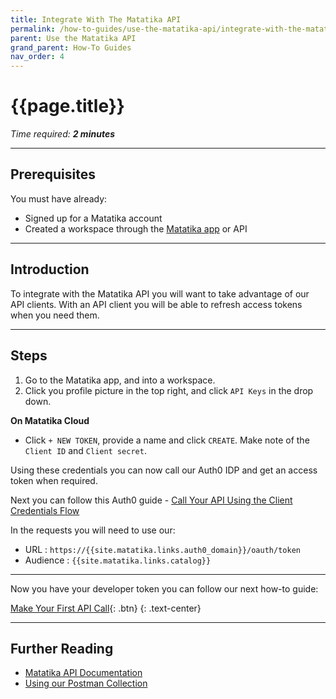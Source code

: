 ```yaml
---
title: Integrate With The Matatika API
permalink: /how-to-guides/use-the-matatika-api/integrate-with-the-matatika-api
parent: Use the Matatika API
grand_parent: How-To Guides
nav_order: 4
---
```


# {{page.title}}

*Time required: **2 minutes***

---

## Prerequisites
You must have already:
- Signed up for a Matatika account
- Created a workspace through the [Matatika app]({{site.matatika.links.app}}) or API

---

## Introduction

To integrate with the Matatika API you will want to take advantage of our API clients. With an API client you will be able to refresh access tokens when you need them.

---

## Steps

1. Go to the Matatika app, and into a workspace.
1. Click you profile picture in the top right, and click `API Keys` in the drop down.

**On Matatika Cloud**
- Click `+ NEW TOKEN`, provide a name and click `CREATE`. Make note of the `Client ID` and `Client secret`.

Using these credentials you can now call our Auth0 IDP and get an access token when required.

Next you can follow this Auth0 guide - [Call Your API Using the Client Credentials Flow](https://auth0.com/docs/get-started/authentication-and-authorization-flow/call-your-api-using-the-client-credentials-flow#request-tokens)

In the requests you will need to use our:
- URL : `https://{{site.matatika.links.auth0_domain}}/oauth/token`
- Audience : `{{site.matatika.links.catalog}}`

---

Now you have your developer token you can follow our next how-to guide:

[Make Your First API Call]({{site.baseurl}}/how-to-guides/use-the-matatika-api/making-your-first-api-call){: .btn}
{: .text-center}

---

## Further Reading

- [Matatika API Documentation]({{site.baseurl}}/api)
- [Using our Postman Collection]({{site.baseurl}}/api/postman-collection)
